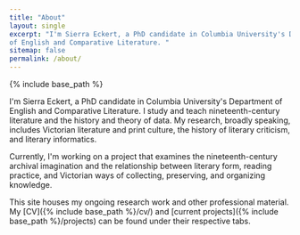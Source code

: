 ```yaml
---
title: "About" 
layout: single
excerpt: "I'm Sierra Eckert, a PhD candidate in Columbia University's Department
of English and Comparative Literature. "
sitemap: false
permalink: /about/
---
```

{% include base_path %}

I'm Sierra Eckert, a PhD candidate in Columbia University's Department
of English and Comparative Literature. I study and teach
nineteenth-century literature and the history and theory of data. My
research, broadly speaking, includes Victorian literature and print
culture, the history of literary criticism, and literary informatics.

Currently, I'm working on a project that examines the nineteenth-century
archival imagination and the relationship between literary form, reading
practice, and Victorian ways of collecting, preserving, and organizing knowledge.

This site houses my ongoing research work and other professional
material. My [CV]({% include base_path %}/cv/) and [current projects]({% include base_path %}/projects) can be found under
their respective tabs.
